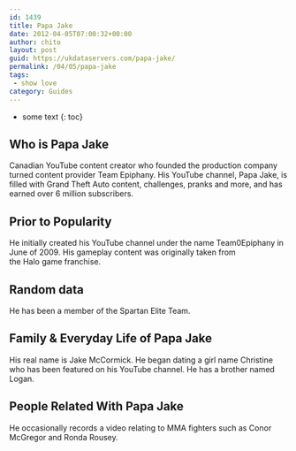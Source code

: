 ```yaml
---
id: 1439
title: Papa Jake
date: 2012-04-05T07:00:32+00:00
author: chito
layout: post
guid: https://ukdataservers.com/papa-jake/
permalink: /04/05/papa-jake
tags:
 - show love
category: Guides
---
```


* some text
{: toc}
          
          
## Who is  Papa Jake
                  
                  
                  
Canadian YouTube content creator who founded the production company turned content provider Team Epiphany. His YouTube channel, Papa Jake, is filled with Grand Theft Auto content, challenges, pranks and more, and has earned over 6 million subscribers.
                  
                
                
                
## Prior to Popularity 
                  
                  
                  
He initially created his YouTube channel under the name Team0Epiphany in June of 2009. His gameplay content was originally taken from the Halo game franchise.
                  
                
                
                
## Random data 
                  
                  
                  
He has been a member of the Spartan Elite Team. 
                  
                
                
                
## Family & Everyday Life of Papa Jake
                  
                  
                  
His real name is Jake McCormick. He began dating a girl name Christine who has been featured on his YouTube channel. He has a brother named Logan.
                  
                
                
                
## People Related With  Papa Jake
                  
                  
                  
He occasionally records a video relating to MMA fighters such as Conor McGregor and Ronda Rousey.
                  
                
              
            
          
          
          
    
    
  
